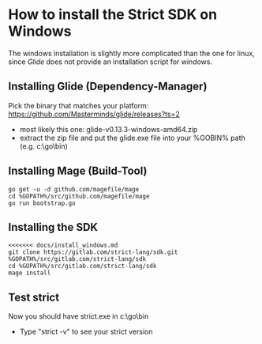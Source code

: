 # How to install the Strict SDK on Windows

The windows installation is slightly more complicated than
the one for linux, since *Glide* does not provide an installation
script for windows.

## Installing Glide (Dependency-Manager)
Pick the binary that matches your platform:
https://github.com/Masterminds/glide/releases?ts=2
- most likely this one: glide-v0.13.3-windows-amd64.zip
- extract the zip file and put the glide.exe file into your %GOBIN% path (e.g. c:\go\bin)

## Installing Mage (Build-Tool)

```
go get -u -d github.com/magefile/mage
cd %GOPATH%/src/github.com/magefile/mage
go run bootstrap.go
```
## Installing the SDK
```
<<<<<<< docs/install_windows.md
git clone https://gitlab.com/strict-lang/sdk.git %GOPATH%/src/gitlab.com/strict-lang/sdk
cd %GOPATH%/src/gitlab.com/strict-lang/sdk
mage install
```

## Test strict
Now you should have strict.exe in c:\go\bin
- Type "strict -v" to see your strict version